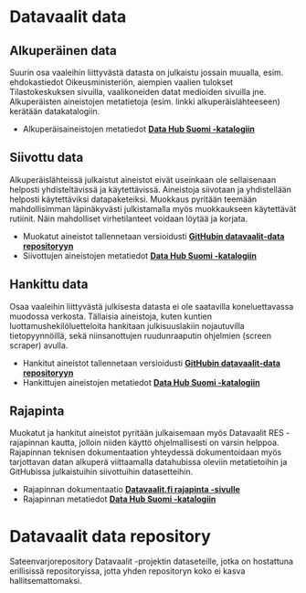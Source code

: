 Datavaalit data
====================

Alkuperäinen data
-----------------------------
Suurin osa vaaleihin liittyvästä datasta on julkaistu jossain muualla, esim. ehdokastiedot Oikeusministeriön, aiempien vaalien tulokset Tilastokeskuksen sivuilla, vaalikoneiden datat medioiden sivuilla jne. Alkuperäisten aineistojen metatietoja (esim. linkki alkuperäislähteeseen) kerätään datakatalogiin.
- Alkuperäisaineistojen metatiedot __[Data Hub Suomi -katalogiin](http://fi.thedatahub.org/fi/group/datavaalit)__

Siivottu data
-------------------------------
Alkuperäislähteissä julkaistut aineistot eivät useinkaan ole sellaisenaan helposti yhdisteltävissä ja käytettävissä. Aineistoja siivotaan ja yhdistellään helposti käytettäviksi datapaketeiksi. Muokkaus pyritään teemään mahdollisimman läpinäkyvästi julkistamalla myös muokkaukseen käytettävät rutiinit. Näin mahdolliset virhetilanteet voidaan löytää ja korjata.
- Muokatut aineistot tallennetaan versioidusti __[GitHubin datavaalit-data repositoryyn](https://github.com/avoindata/datavaalit-data)__
- Siivottujen aineistojen metatiedot __[Data Hub Suomi -katalogiin](http://fi.thedatahub.org/fi/group/datavaalit)__

Hankittu data
-------------
Osaa vaaleihin liittyvästä julkisesta datasta ei ole saatavilla koneluettavassa muodossa verkosta. Tällaisia aineistoja, kuten kuntien luottamushekilöluetteloita hankitaan julkisuuslakiin nojautuvilla tietopyynnöillä, sekä niinsanottujen ruudunraaputin ohjelmien (screen scraper) avulla.
- Hankitut aineistot tallennetaan versioidusti __[GitHubin datavaalit-data repositoryyn](https://github.com/avoindata/datavaalit-data)__
- Hankittujen aineistojen metatiedot __[Data Hub Suomi -katalogiin](http://fi.thedatahub.org/fi/group/datavaalit)__

Rajapinta
---------
Muokatut ja hankitut aineistot pyritään julkaisemaan myös Datavaalit RES -rajapinnan kautta, jolloin niiden käyttö ohjelmallisesti on varsin helppoa.
Rajapinnan teknisen dokumentaation yhteydessä dokumentoidaan myös tarjottavan datan alkuperä viittaamalla datahubissa oleviin metatietoihin ja GitHubissa julkaistuihin siivottuihin datasetteihin.
- Rajapinnan dokumentaatio __[Datavaalit.fi rajapinta -sivulle](http://www.datavaalit.fi/resources/api/)__
- Rajapinnan metatiedot __[Data Hub Suomi -katalogiin](http://fi.thedatahub.org/fi/group/datavaalit)__


Datavaalit data repository
==========================

Sateenvarjorepository Datavaalit -projektin dataseteille, jotka on hostattuna erillisissä repositoryissa, jotta yhden repositoryn koko ei kasva hallitsemattomaksi.